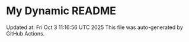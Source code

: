 # My Dynamic README
Updated at: Fri Oct  3 11:16:56 UTC 2025
This file was auto-generated by GitHub Actions.
